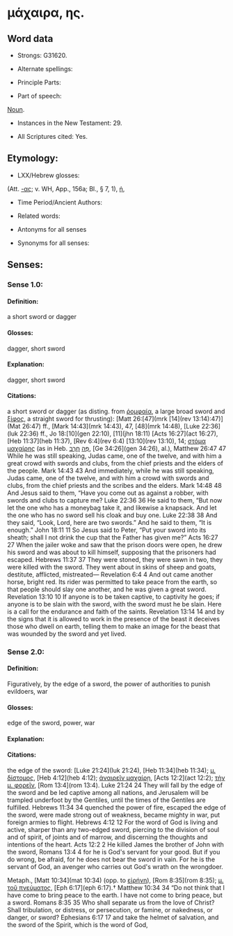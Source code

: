 # μάχαιρα, ης.

<!-- Status: S2=NeedsReview -->
<!-- Lexica used for edits: BDAG, FFM, LN, A-S -->

## Word data

* Strongs: G31620.

* Alternate spellings:

* Principle Parts: 

* Part of speech: 

[Noun](http://ugg.readthedocs.io/en/latest/noun.html).

* Instances in the New Testament: 29.

* All Scriptures cited: Yes.

## Etymology: 

* LXX/Hebrew glosses: 

(Att. [-ας](); v. WH, App., 156a; Bl., § 7, 1), [ἡ](),

* Time Period/Ancient Authors: 

* Related words: 

* Antonyms for all senses

* Synonyms for all senses: 

## Senses: 

### Sense  1.0: 

#### Definition: 

a short sword or dagger

#### Glosses: 

dagger, short sword

#### Explanation: 

dagger, short sword

#### Citations: 

a short sword or dagger 
                    (as disting. from [ῥομφαία](), a large broad sword and [ξίφος](), a straight sword for thrusting):
 [Matt 26:[47](mrk [14](rev 13:14):47)](Mat 26:47) ff., [Mark 14:43](mrk 14:43), 47, [48](mrk 14:48), [Luke 22:36](luk 22:36) ff., Jo 18:[10](gen 22:10), [11](jhn 18:11) [Acts 16:27](act 16:27), [Heb 11:37](heb 11:37), [Rev 6:4](rev 6:4) [13:10](rev 13:10), 14; [στόμα μαχαίρης]() (as in Heb. [פִּה](//en-uhl/H6310) [חֶרֶב](//en-uhl/H2719), [Ge 34:26](gen 34:26), al.), 
 Matthew 26:47
47 While he was still speaking, Judas came, one of the twelve, and with him a great crowd with swords and clubs, from the chief priests and the elders of the people.
Mark 14:43
43 And immediately, while he was still speaking, Judas came, one of the twelve, and with him a crowd with swords and clubs, from the chief priests and the scribes and the elders.
Mark 14:48
48 And Jesus said to them, “Have you come out as against a robber, with swords and clubs to capture me?
Luke 22:36
36 He said to them, “But now let the one who has a moneybag take it, and likewise a knapsack. And let the one who has no sword sell his cloak and buy one.
Luke 22:38
38 And they said, “Look, Lord, here are two swords.” And he said to them, “It is enough.”
John 18:11
11 So Jesus said to Peter, “Put your sword into its sheath; shall I not drink the cup that the Father has given me?”
Acts 16:27
27 When the jailer woke and saw that the prison doors were open, he drew his sword and was about to kill himself, supposing that the prisoners had escaped.
Hebrews 11:37
37 They were stoned, they were sawn in two, they were killed with the sword. They went about in skins of sheep and goats, destitute, afflicted, mistreated—
Revelation 6:4
4 And out came another horse, bright red. Its rider was permitted to take peace from the earth, so that people should slay one another, and he was given a great sword.
Revelation 13:10
10 If anyone is to be taken captive,
to captivity he goes;
if anyone is to be slain with the sword,
with the sword must he be slain.
Here is a call for the endurance and faith of the saints.
Revelation 13:14
14 and by the signs that it is allowed to work in the presence of the beast it deceives those who dwell on earth, telling them to make an image for the beast that was wounded by the sword and yet lived.

### Sense  2.0: 

#### Definition: 

Figuratively,  by the edge of a sword, the power of authorities to punish evildoers, war

#### Glosses: 

edge of the sword, power, war

#### Explanation: 

#### Citations: 

 the edge of the sword: [Luke 21:24](luk 21:24), [Heb 11:34](heb 11:34); [μ. δίστομος](), [Heb 4:12](heb 4:12); [ἀναιρεῖν μαχαίρῃ](), [Acts 12:2](act 12:2); [τὴν μ. φορεῖν](), [Rom 13:4](rom 13:4). 
 Luke 21:24
24 They will fall by the edge of the sword and be led captive among all nations, and Jerusalem will be trampled underfoot by the Gentiles, until the times of the Gentiles are fulfilled.
Hebrews 11:34
34 quenched the power of fire, escaped the edge of the sword, were made strong out of weakness, became mighty in war, put foreign armies to flight.
Hebrews 4:12
12 For the word of God is living and active, sharper than any two-edged sword, piercing to the division of soul and of spirit, of joints and of marrow, and discerning the thoughts and intentions of the heart.
 Acts 12:2
2 He killed James the brother of John with the sword,
 Romans 13:4
4 for he is God's servant for your good. But if you do wrong, be afraid, for he does not bear the sword in vain. For he is the servant of God, an avenger who carries out God's wrath on the wrongdoer.
 
 Metaph., [Matt 10:34](mat 10:34) (opp. to [εἰρήνη]()), [Rom 8:35](rom 8:35); [μ. τοῦ πνεύματος](), [Eph 6:17](eph 6:17).†
Matthew 10:34
34 “Do not think that I have come to bring peace to the earth. I have not come to bring peace, but a sword.
Romans 8:35
35 Who shall separate us from the love of Christ? Shall tribulation, or distress, or persecution, or famine, or nakedness, or danger, or sword?
Ephesians 6:17
17 and take the helmet of salvation, and the sword of the Spirit, which is the word of God,


